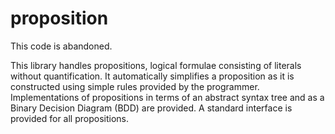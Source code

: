 # proposition

This code is abandoned.

This library handles propositions, logical formulae consisting of literals without quantification. It automatically simplifies a proposition as it is constructed using simple rules provided by the programmer. Implementations of propositions in terms of an abstract syntax tree and as a Binary Decision Diagram (BDD) are provided. A standard interface is provided for all propositions.
